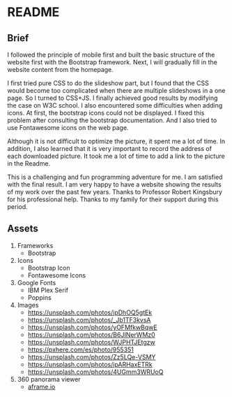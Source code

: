 <!--
 * @Date: 2021-08-06 15:57:23
 * @LastEditors: Ke Ren
 * @LastEditTime: 2021-08-08 00:42:58
 * @FilePath: /mtm6130-21w-010/README.md
-->
<h1>README</h1>
<div>
    <h2>Brief</h2>
    <p>I followed the principle of mobile first and built the basic structure of the website first with the Bootstrap framework. Next, I will gradually fill in the website content from the homepage.</p>
    <p>I first tried pure CSS to do the slideshow part, but I found that the CSS would become too complicated when there are multiple slideshows in a one page. So I turned to CSS+JS. I finally achieved good results by modifying the case on W3C school. I also encountered some difficulties when adding icons. At first, the bootstrap icons could not be displayed. I fixed this problem after consulting the bootstrap documentation. And I also tried to use Fontawesome icons on the web page.</p>
    <p>Although it is not difficult to optimize the picture, it spent me a lot of time. In addition, I also learned that it is very important to record the address of each downloaded picture. It took me a lot of time to add a link to the picture in the Readme.</p>
    <p>This is a challenging and fun programming adventure for me. I am satisfied with the final result. I am very happy to have a website showing the results of my work over the past few years. Thanks to Professor Robert Kingsbury for his professional help. Thanks to my family for their support during this period.</p>
</div>
<div>
    <h2>Assets</h2>
    <ol>
        <li>Frameworks <ul><li>Bootstrap</li></ul></li>
        <li>Icons <ul><li>Bootstrap Icon</li><li>Fontawesome Icons</li></ul></li>
        <li>Google Fonts <ul><li>IBM Plex Serif</li><li>Poppins</li></ul></li>
        <li>Images 
            <ul>
                <li><a href="https://unsplash.com/photos/ipDhOQ5gtEk">https://unsplash.com/photos/ipDhOQ5gtEk</a></li>
                <li><a href="https://unsplash.com/photos/_Jb1TF3kvsA">https://unsplash.com/photos/_Jb1TF3kvsA</a></li>
                <li><a href="https://unsplash.com/photos/yOFMfkwBqwE">https://unsplash.com/photos/yOFMfkwBqwE</a></li>
                <li><a href="https://unsplash.com/photos/B6JINerWMz0">https://unsplash.com/photos/B6JINerWMz0</a></li>
                <li><a href="https://unsplash.com/photos/WJPHTJEtgzw">https://unsplash.com/photos/WJPHTJEtgzw</a></li>
                <li><a href="https://pxhere.com/es/photo/955351">https://pxhere.com/es/photo/955351</a></li>
                <li><a href="https://unsplash.com/photos/Zz5LQe-VSMY">https://unsplash.com/photos/Zz5LQe-VSMY</a></li>
                <li><a href="https://unsplash.com/photos/ipARHaxETRk">https://unsplash.com/photos/ipARHaxETRk </a></li>
                <li><a href="https://unsplash.com/photos/4UGmm3WRUoQ">https://unsplash.com/photos/4UGmm3WRUoQ</a></li>
            </ul>
        </li>
        <li>360 panorama viewer 
            <ul>
                <li><a href="https://aframe.io">aframe.io</li>
            </ul>
        </li>
    </ol>
</div>